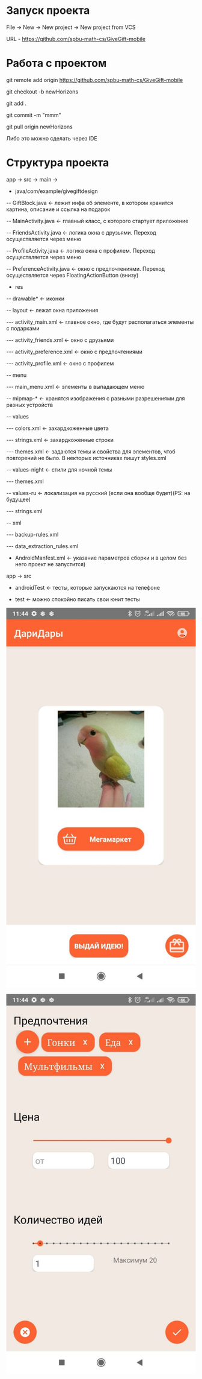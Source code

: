 # Запуск проекта

File -> New -> New project -> New project from VCS

URL - https://github.com/spbu-math-cs/GiveGift-mobile

# Работа с проектом

git remote add origin https://github.com/spbu-math-cs/GiveGift-mobile

git checkout -b newHorizons

git add .

git commit -m "mmm"

git pull origin newHorizons


Либо это можно сделать через IDE

# Структура проекта

app -> src -> main ->

- java/com/example/givegiftdesign
  
-- GiftBlock.java <- лежит инфа об элементе, в котором хранится картина, описание и ссылка на подарок
  
-- MainActivity.java <- главный класс, с которого стартует приложение

-- FriendsActivity.java <- логика окна с друзьями. Переход осуществляется через меню

-- ProfileActivity.java <- логика окна с профилем. Переход осуществляется через меню

-- PreferenceActivity.java <- окно с предпочтениями. Переход осуществляется через FloatingActionButton (внизу)

- res
  
-- drawable* <- иконки
  
-- layout <- лежат окна приложения

--- activity_main.xml <- главное окно, где будут располагаться элементы с подарками

--- activity_friends.xml <- окно с друзьями

--- activity_preference.xml <- окно с предпочтениями

--- activity_profile.xml <- окно с профилем

-- menu

--- main_menu.xml <- элементы в выпадающем меню

-- mipmap-* <- хранятся изображения с разными разрешениями для разных устройств

-- values

--- colors.xml <- захардкоженные цвета

--- strings.xml <- захардкоженные строки

--- themes.xml <- задаются темы и свойства для элементов, чтоб повторений не было. В некторых источниках пишут styles.xml

-- values-night <- стили для ночной темы

--- themes.xml

-- values-ru <- локализация на русский (если она вообще будет)(PS: на будущее)

--- strings.xml

-- xml

--- backup-rules.xml

--- data_extraction_rules.xml


- AndroidManfest.xml <- указание параметров сборки и в целом без него проект не запустится)


app -> src

- androidTest <- тесты, которые запускаются на телефоне
  
- test <- можно спокойно писать свои юнит тесты
  

![Alt text](https://github.com/DaniilBel/GiveGift-mobile/blob/newHorizons/mobapp1.jpg?raw=true "Mobile")

![Alt text](https://github.com/DaniilBel/GiveGift-mobile/blob/newHorizons/mobapp2.jpg?raw=true "Mobile")
